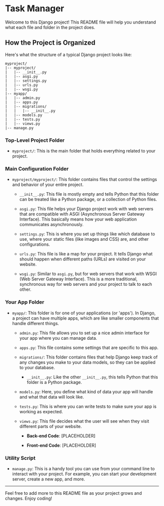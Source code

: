 # Task Manager

Welcome to this Django project! This README file will help you understand what each file and folder in the project does. 

## How the Project is Organized

Here's what the structure of a typical Django project looks like:

```
myproject/
|-- myproject/
|   |-- __init__.py
|   |-- asgi.py
|   |-- settings.py
|   |-- urls.py
|   |-- wsgi.py
|-- myapp/
|   |-- admin.py
|   |-- apps.py
|   |-- migrations/
|   |   |-- __init__.py
|   |-- models.py
|   |-- tests.py
|   |-- views.py
|-- manage.py
```

### Top-Level Project Folder

- `myproject/`: This is the main folder that holds everything related to your project.

### Main Configuration Folder

- `myproject/myproject/`: This folder contains files that control the settings and behavior of your entire project.

  - `__init__.py`: This file is mostly empty and tells Python that this folder can be treated like a Python package, or a collection of Python files.
  
  - `asgi.py`: This file helps your Django project work with web servers that are compatible with ASGI (Asynchronous Server Gateway Interface). This basically means how your web application communicates asynchronously.
  
  - `settings.py`: This is where you set up things like which database to use, where your static files (like images and CSS) are, and other configurations.
  
  - `urls.py`: This file is like a map for your project. It tells Django what should happen when different paths (URLs) are visited on your website.
  
  - `wsgi.py`: Similar to `asgi.py`, but for web servers that work with WSGI (Web Server Gateway Interface). This is a more traditional, synchronous way for web servers and your project to talk to each other.

### Your App Folder

- `myapp/`: This folder is for one of your applications (or 'apps'). In Django, a project can have multiple apps, which are like smaller components that handle different things.

  - `admin.py`: This file allows you to set up a nice admin interface for your app where you can manage data.
  
  - `apps.py`: This file contains some settings that are specific to this app.
  
  - `migrations/`: This folder contains files that help Django keep track of any changes you make to your data models, so they can be applied to your database.
  
    - `__init__.py`: Like the other `__init__.py`, this tells Python that this folder is a Python package.
  
  - `models.py`: Here, you define what kind of data your app will handle and what that data will look like.
  
  - `tests.py`: This is where you can write tests to make sure your app is working as expected.
  
  - `views.py`: This file decides what the user will see when they visit different parts of your website.

    - **Back-end Code**: [PLACEHOLDER]
  
    - **Front-end Code**: [PLACEHOLDER]

### Utility Script

- `manage.py`: This is a handy tool you can use from your command line to interact with your project. For example, you can start your development server, create a new app, and more.

---

Feel free to add more to this README file as your project grows and changes. Enjoy coding!
